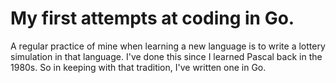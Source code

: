 My first attempts at coding in Go.
==================================

A regular practice of mine when learning a new language is to write a lottery
simulation in that language. I've done this since I learned Pascal back in the
1980s. So in keeping with that tradition, I've written one in Go.

